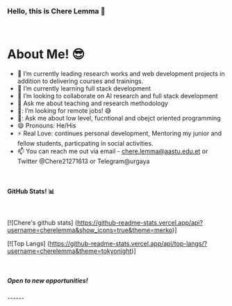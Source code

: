 
### Hello, this is Chere Lemma 👋

<Br>
<h1>About Me! 😎</h1>

- 🔭 I’m currently leading research works and web development projects in addition to delivering courses and trainings.
- 🌱 I’m currently learning full stack development 
- 👯 I’m looking to collaborate on AI research and full stack development 
- 💬 Ask me about teaching and research methodology
- 🤔: I’m looking for remote jobs! 😅
- 💬: Ask me about low level, fucntional and obejct oriented programming
- 😄  Pronouns: He/His
- ⚡  Real Love: continues personal development, Mentoring my junior and fellow students, particpating in social activities.
- 📫 You can reach me out via email - chere.lemma@aastu.edu.et or Twitter @Chere21271613 or Telegram@urgaya
  
<Br>
<h4>GitHub Stats! 📊</h4>
<Br>
  
[![Chere's github stats]
  (https://github-readme-stats.vercel.app/api?username=cherelemma&show_icons=true&theme=merko)]
 
  [![Top Langs]
  (https://github-readme-stats.vercel.app/api/top-langs/?username=cherelemma&theme=tokyonight)]
  
<Br>
<h5>Open to new opportunities!</h5>
------
